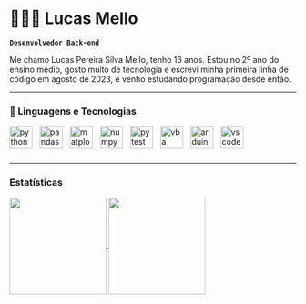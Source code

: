 # 👨🏻‍💻 Lucas Mello

**`Desenvolvedor Back-end`**

Me chamo Lucas Pereira Silva Mello, tenho 16 anos. Estou no 2º ano do ensino médio, gosto muito de tecnologia e escrevi minha primeira linha de código em agosto de 2023, e venho estudando programação desde então.

---
### 💾 Linguagens e Tecnologias

<img 
    align="left"
    alt="python"
    title="Python"
    width="40px"
    style="padding-right: 10px;"
    src="https://cdn.jsdelivr.net/gh/devicons/devicon@latest/icons/python/python-original.svg"
/>

<img
    align="left"
    alt="pandas"
    title="Pandas"
    width="40px"
    style="padding-right: 10px;"
    src="https://cdn.jsdelivr.net/gh/devicons/devicon@latest/icons/pandas/pandas-original-wordmark.svg"
/>

<img
    align="left"
    alt="matplotlib"
    title="Matplotlib"
    width="40px"
    style="padding-right: 10px;"
    src="https://cdn.jsdelivr.net/gh/devicons/devicon@latest/icons/matplotlib/matplotlib-original.svg"
/>

<img
    align="left"
    alt="numpy"
    title="Numpy"
    width="40px"
    style="padding-right: 10px;"
    src="https://cdn.jsdelivr.net/gh/devicons/devicon@latest/icons/numpy/numpy-original.svg"
/>

<img
    align="left"
    alt="pytest"
    title="Pytest"
    width="40px"
    style="padding-right: 10px;"
    src="https://cdn.jsdelivr.net/gh/devicons/devicon@latest/icons/pytest/pytest-original.svg"
/>
          

<img
    align="left"
    alt="vba"
    title="Visual Basic"
    width="40px"
    style="padding-right: 10px;"
    src="https://cdn.jsdelivr.net/gh/devicons/devicon@latest/icons/visualbasic/visualbasic-original.svg" />
          

<img
    align="left"
    alt="arduino"
    title="Arduino"
    width="40px"
    style="padding-right: 10px;"
    src="https://cdn.jsdelivr.net/gh/devicons/devicon@latest/icons/arduino/arduino-original-wordmark.svg" />
          

<img
    align="left"
    alt="vscode"
    title="Visual Studio Code"
    width="40px"
    style="padding-right: 10px;"
    src="https://cdn.jsdelivr.net/gh/devicons/devicon@latest/icons/vscode/vscode-original.svg"
/>
      
<br>
<br>
<br>

---

### Estatísticas
<!-- 
<p>
  <img 
    align="center" 
    alt="GitHub Stats" 
    height="200" 
    style="padding-right: 10px;" 
    src="https://github-readme-stats.vercel.app/api?username=LUC4SMELLO&show_icons=true&theme=github_dark&include_all_commits=true&locale=pt-br" 
  />

  <img    
    align="left" 
    alt="GitHub Stats" 
    src="https://github-readme-stats.vercel.app/api/top-langs/?username=LUC4SMELLO&theme=github_dark&custom_title=Tecnologias&langs_count=9&layout=compact&hide_progress=true" 
  />

</p> -->


<a href="https://github.com/anuraghazra/github-readme-stats">
  <img height=170 align="center" src="https://github-readme-stats.vercel.app/api?username=LUC4SMELLO&theme=github_dark" />
</a>
<a href="https://github.com/anuraghazra/convoychat">
  <img height=170 align="center" src="https://github-readme-stats.vercel.app/api/top-langs?username=LUC4SMELLO&layout=compact&langs_count=8&card_width=320&theme=github_dark" />
</a>
